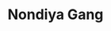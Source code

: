 ---
title: "Nondiya Gang"
title_bn: "নন্দিয়া গাং"
description: "It originated from Behel Chok situated at the border of Betal and Suchana in Tahirpur, Sunamganj and started towards Barunka and Doulatpur."
---